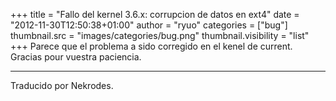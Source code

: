 +++
title = "Fallo del kernel 3.6.x: corrupcion de datos en ext4"
date = "2012-11-30T12:50:38+01:00"
author = "ryuo"
categories = ["bug"]
thumbnail.src = "images/categories/bug.png"
thumbnail.visibility = "list"
+++
Parece que el problema a sido corregido en el kenel de current.
 Gracias pour vuestra paciencia.
  



---


 Traducido por Nekrodes.
